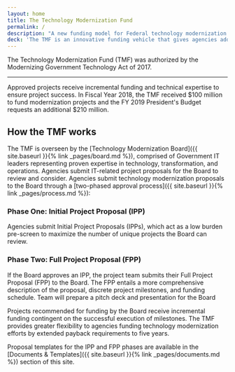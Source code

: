 ```yaml
---
layout: home
title: The Technology Modernization Fund
permalink: /
description: "A new funding model for Federal technology modernization projects"
deck: 'The TMF is an innovative funding vehicle that gives agencies additional ways to deliver services to the American public more quickly, better secure sensitive systems and data, and use taxpayer dollars more efficiently.'
---
```


The Technology Modernization Fund (TMF) was authorized by the Modernizing Government Technology Act of 2017.

---

Approved projects receive incremental funding and technical expertise to ensure project success. In Fiscal Year 2018, the TMF received $100 million to fund modernization projects and the FY 2019 President's Budget requests an additional $210 million.

## How the TMF works

The TMF is overseen by the [Technology Modernization Board]({{ site.baseurl }}{% link _pages/board.md %}), comprised of Government IT leaders representing proven expertise in technology, transformation, and operations. Agencies submit IT-related project proposals for the Board to review and consider. Agencies submit technology modernization proposals to the Board through a [two-phased approval process]({{ site.baseurl }}{% link _pages/process.md %}):

### Phase One: Initial Project Proposal (IPP)
Agencies submit Initial Project Proposals (IPPs), which act as a low burden pre-screen to maximize the number of unique projects the Board can review.

### Phase Two: Full Project Proposal (FPP)
If the Board approves an IPP, the project team submits their Full Project Proposal (FPP) to the Board. The FPP entails a more comprehensive description of the proposal, discrete project milestones, and funding schedule. Team will prepare a pitch deck and presentation for the Board

Projects recommended for funding by the Board receive incremental funding contingent on the successful execution of milestones. The TMF provides greater flexibility to agencies funding technology modernization efforts by extended payback requirements to five years.

Proposal templates for the IPP and FPP phases are available in the [Documents & Templates]({{ site.baseurl }}{% link _pages/documents.md %}) section of this site.
